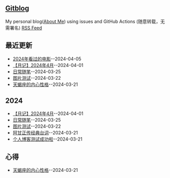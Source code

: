 ## [Gitblog](https://yihong0618.github.io/gitblog/)
My personal blog([About Me](https://github.com/yihong0618/gitblog/issues/282)) using issues and GitHub Actions (随意转载，无需署名)
[RSS Feed](https://raw.githubusercontent.com/flyfish321/gitblog/main/feed.xml)

## 最近更新
- [2024年看过的电影](https://github.com/flyfish321/gitblog/issues/9)--2024-04-05
- [【月记】2024年4月](https://github.com/flyfish321/gitblog/issues/8)--2024-04-01
- [日常随笔](https://github.com/flyfish321/gitblog/issues/7)--2024-03-25
- [图片测试](https://github.com/flyfish321/gitblog/issues/6)--2024-03-22
- [天蝎座的内心性格](https://github.com/flyfish321/gitblog/issues/4)--2024-03-21
## 2024
- [【月记】2024年4月](https://github.com/flyfish321/gitblog/issues/8)--2024-04-01
- [日常随笔](https://github.com/flyfish321/gitblog/issues/7)--2024-03-25
- [图片测试](https://github.com/flyfish321/gitblog/issues/6)--2024-03-22
- [阿甘正传经典台词](https://github.com/flyfish321/gitblog/issues/3)--2024-03-21
- [个人博客测试成功啦](https://github.com/flyfish321/gitblog/issues/2)--2024-03-21
## 心得
- [天蝎座的内心性格](https://github.com/flyfish321/gitblog/issues/4)--2024-03-21
